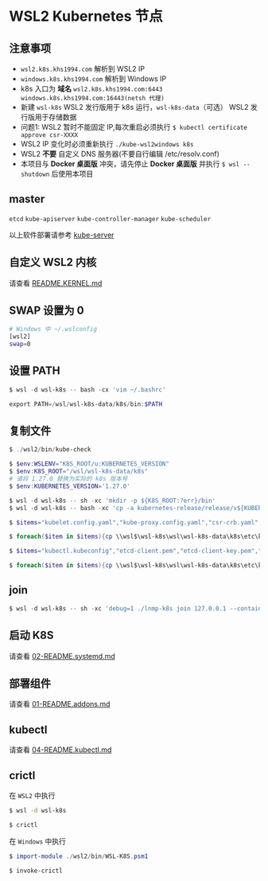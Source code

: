# WSL2 Kubernetes 节点

## 注意事项

* `wsl2.k8s.khs1994.com` 解析到 WSL2 IP
* `windows.k8s.khs1994.com` 解析到 Windows IP
* k8s 入口为 **域名** `wsl2.k8s.khs1994.com:6443` `windows.k8s.khs1994.com:16443(netsh 代理)`
* 新建 `wsl-k8s` WSL2 发行版用于 k8s 运行，`wsl-k8s-data`（可选） WSL2 发行版用于存储数据
* 问题1: WSL2 暂时不能固定 IP,每次重启必须执行 `$ kubectl certificate approve csr-XXXX`
* WSL2 IP 变化时必须重新执行 `./kube-wsl2windows k8s`
* WSL2 **不要** 自定义 DNS 服务器(不要自行编辑 /etc/resolv.conf)
* 本项目与 **Docker 桌面版** 冲突，请先停止 **Docker 桌面版** 并执行 `$ wsl --shutdown` 后使用本项目

## master

`etcd` `kube-apiserver` `kube-controller-manager` `kube-scheduler`

以上软件部署请参考 [kube-server](00-README.SERVER.md)

## 自定义 WSL2 内核

请查看 [README.KERNEL.md](README.KERNEL.md)

## SWAP 设置为 0

```bash
# Windows 中 ~/.wslconfig
[wsl2]
swap=0
```

## 设置 PATH

```powershell
$ wsl -d wsl-k8s -- bash -cx 'vim ~/.bashrc'

export PATH=/wsl/wsl-k8s-data/k8s/bin:$PATH
```

## 复制文件

```powershell
$ ./wsl2/bin/kube-check

$ $env:WSLENV="K8S_ROOT/u:KUBERNETES_VERSION"
$ $env:K8S_ROOT="/wsl/wsl-k8s-data/k8s"
# 请将 1.27.0 替换为实际的 k8s 版本号
$ $env:KUBERNETES_VERSION='1.27.0'

$ wsl -d wsl-k8s -- sh -xc 'mkdir -p ${K8S_ROOT:?err}/bin'
$ wsl -d wsl-k8s -- bash -xc 'cp -a kubernetes-release/release/v${KUBERNETES_VERSION}-linux-amd64/kubernetes/server/bin/{kube-proxy,kubectl,kubelet,kubeadm,mounter} ${K8S_ROOT:?err}/bin'

$ $items="kubelet.config.yaml","kube-proxy.config.yaml","csr-crb.yaml","kubectl.kubeconfig","kube-proxy.kubeconfig","etcd-client.pem","etcd-client-key.pem","ca.pem","ca-key.pem"

$ foreach($item in $items){cp \\wsl$\wsl-k8s\wsl\wsl-k8s-data\k8s\etc\kubernetes\pki\$item systemd/certs}

$ $items="kubectl.kubeconfig","etcd-client.pem","etcd-client-key.pem","ca.pem","ca-key.pem","admin.pem","admin-key.pem"

$ foreach($item in $items){cp \\wsl$\wsl-k8s\wsl\wsl-k8s-data\k8s\etc\kubernetes\pki\$item wsl2/certs}
```

## join

```powershell
$ wsl -d wsl-k8s -- sh -xc 'debug=1 ./lnmp-k8s join 127.0.0.1 --containerd --skip-cp-k8s-bin'
```

## 启动 K8S

请查看 [02-README.systemd.md](02-README.systemd.md)

## 部署组件

请查看 [01-README.addons.md](01-README.addons.md)

## kubectl

请查看 [04-README.kubectl.md](04-README.kubectl.md)

## crictl

在 `WSL2` 中执行

```bash
$ wsl -d wsl-k8s

$ crictl
```

在 `Windows` 中执行

```powershell
$ import-module ./wsl2/bin/WSL-K8S.psm1

$ invoke-crictl
```
